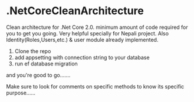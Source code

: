 # .NetCoreCleanArchitecture
Clean architecture for .Net Core 2.0. minimum amount of code required for you to get you going. Very helpful specially for Nepali project. Also Identity(Roles,Users,etc.) &amp; user module already implemented. 

1) Clone the repo
2) add appsetting with connection string to your database
3) run ef database migration 

and you're good to go.......

Make sure to look for comments on specific methods to know its specific purpose......
